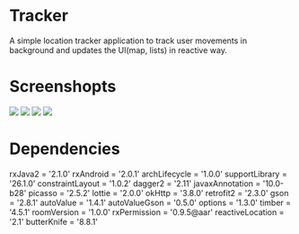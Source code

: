 # Tracker

A simple location tracker application to track user movements in background and updates the UI(map, lists) in reactive way.

# Screenshopts

![](https://image.ibb.co/csgpJb/1.png)    ![](https://image.ibb.co/iU3Qrw/2.png)
![](https://image.ibb.co/jD2JBw/3.png)    ![](https://image.ibb.co/h3irWw/4.png)


# Dependencies

rxJava2 = '2.1.0'
rxAndroid = '2.0.1'
archLifecycle = '1.0.0'
supportLibrary = '26.1.0'
constraintLayout = '1.0.2'
dagger2 = '2.11'
javaxAnnotation = '10.0-b28'
picasso = '2.5.2'
lottie = '2.0.0'
okHttp = '3.8.0'
retrofit2 = '2.3.0'
gson = '2.8.1'
autoValue = '1.4.1'
autoValueGson = '0.5.0'
options = '1.3.0'
timber = '4.5.1'
roomVersion = '1.0.0'
rxPermission = '0.9.5@aar'
reactiveLocation = '2.1'
butterKnife = '8.8.1'